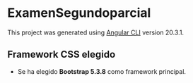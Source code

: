 # ExamenSegundoparcial

This project was generated using [Angular CLI](https://github.com/angular/angular-cli) version 20.3.1.

## Framework CSS elegido
- Se ha elegido **Bootstrap 5.3.8** como framework principal.

